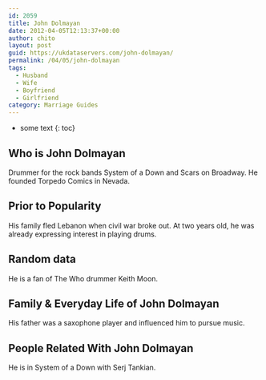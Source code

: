 ```yaml
---
id: 2059
title: John Dolmayan
date: 2012-04-05T12:13:37+00:00
author: chito
layout: post
guid: https://ukdataservers.com/john-dolmayan/
permalink: /04/05/john-dolmayan
tags:
  - Husband
  - Wife
  - Boyfriend
  - Girlfriend
category: Marriage Guides
---
```


* some text
{: toc}
          
          
## Who is  John Dolmayan
                  
                  
                  
Drummer for the rock bands System of a Down and Scars on Broadway. He founded Torpedo Comics in Nevada.
                  
                
                
                
## Prior to Popularity 
                  
                  
                  
His family fled Lebanon when civil war broke out. At two years old, he was already expressing interest in playing drums.
                  
                
                
                
## Random data 
                  
                  
                  
He is a fan of The Who drummer Keith Moon.
                  
                
                
                
## Family & Everyday Life of John Dolmayan
                  
                  
                  
His father was a saxophone player and influenced him to pursue music.
                  
                
                
                
## People Related With  John Dolmayan
                  
                  
                  
He is in System of a Down with Serj Tankian.
                  
                
              
            
          
          
          
    
    
  
